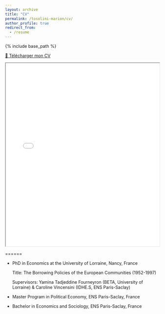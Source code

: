 ```yaml
---
layout: archive
title: "CV"
permalink: /tosolini-marion/cv/
author_profile: true
redirect_from:
  - /resume
---
```


{% include base_path %}


[📄 Télécharger mon CV](tosolini-marion/files/CV_eng.pdf)

<iframe src="/tosolini-marion/files/CV_eng.pdf" width="100%" height="600px"></iframe>


======
* PhD in Economics at the University of Lorraine, Nancy, France
  
  Title: The Borrowing Policies of the European Communities (1952-1997)

  Supervisors: Yamina Tadjeddine Fourneyron (BETA, University of Lorraine) & Caroline Vincensini (IDHE.S, ENS Paris-Saclay)
* Master Program in Political Economy, ENS Paris-Saclay, France
* Bachelor in Economics and Sociology, ENS Paris-Saclay, France

